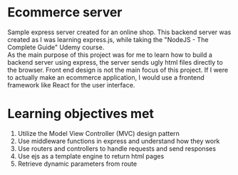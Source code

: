 # Ecommerce server

Sample express server created for an online shop.
This backend server was created as I was learning express.js, while taking the "NodeJS - The Complete Guide" Udemy course.\
As the main purpose of this project was for me to learn how to build a backend server using express, the server sends ugly html files directly to the browser. Front end design is not the main focus of this project. If I were to actually make an ecommerce application, I would use a frontend framework like React for the user interface.

# Learning objectives met

1. Utilize the Model View Controller (MVC) design pattern
2. Use middleware functions in express and understand how they work
3. Use routers and controllers to handle requests and send responses
4. Use ejs as a template engine to return html pages
5. Retrieve dynamic parameters from route
